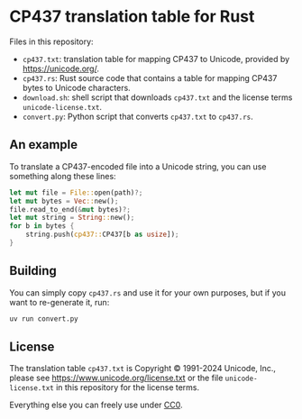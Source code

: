 CP437 translation table for Rust
================================

Files in this repository:

- `cp437.txt`: translation table for mapping CP437 to Unicode, provided by <https://unicode.org/>.
- `cp437.rs`: Rust source code that contains a table for mapping CP437 bytes to Unicode characters.
- `download.sh`: shell script that downloads `cp437.txt` and the license terms `unicode-license.txt`.
- `convert.py`: Python script that converts `cp437.txt` to `cp437.rs`.

An example
----------

To translate a CP437-encoded file into a Unicode string, you can use something along these lines:
```rust
let mut file = File::open(path)?;
let mut bytes = Vec::new();
file.read_to_end(&mut bytes)?;
let mut string = String::new();
for b in bytes {
    string.push(cp437::CP437[b as usize]);
}
```

Building
--------

You can simply copy `cp437.rs` and use it for your own purposes, but if you want to re-generate it, run:
```bash
uv run convert.py
```

License
-------

The translation table `cp437.txt` is Copyright © 1991-2024 Unicode, Inc., please see <https://www.unicode.org/license.txt> or the file `unicode-license.txt` in this repository for the license terms.

Everything else you can freely use under [CC0](https://creativecommons.org/publicdomain/zero/1.0/).
